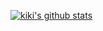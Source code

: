 [![kiki's github stats](https://github-readme-stats.vercel.app/api?username=smarty-kiki)](https://github.com/smarty-kiki/github-readme-stats)
